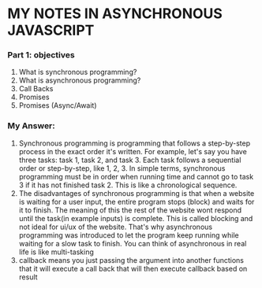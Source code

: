# MY NOTES IN ASYNCHRONOUS JAVASCRIPT

### Part 1: objectives
1. What is synchronous programming?
2. What is asynchronous programming? 
3. Call Backs 
4. Promises 
5. Promises (Async/Await) 

### My Answer:
1. Synchronous programming is programming that follows a step-by-step process in the exact order it's written. For example, let's say you have three tasks: task 1, task 2, and task 3. Each task follows a sequential order or step-by-step, like 1, 2, 3. In simple terms, synchronous programming must be in order when running time and cannot go to task 3 if it has not finished task 2. This is like a chronological sequence. 
2. The disadvantages of synchronous programming is  that when a website is waiting for a user input, the entire program stops (block) and waits for it to finish. The meaning of this the rest of the website wont respond until the task(in example inputs) is complete. This is called blocking and not ideal for ui/ux of the website. That's why asynchronous programming was introduced to let the program keep running while waiting for a slow task to finish. You can think of asynchronous in real life is like multi-tasking 
3. callback means you just passing the argument into another functions that it will execute a call back that will then execute callback based on result